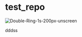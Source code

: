 # test_repo

![Double-Ring-1s-200px-unscreen](https://user-images.githubusercontent.com/89864614/213781640-e7232dcc-6ff3-45f8-8c5e-e6f8181fb770.gif)

dddss
